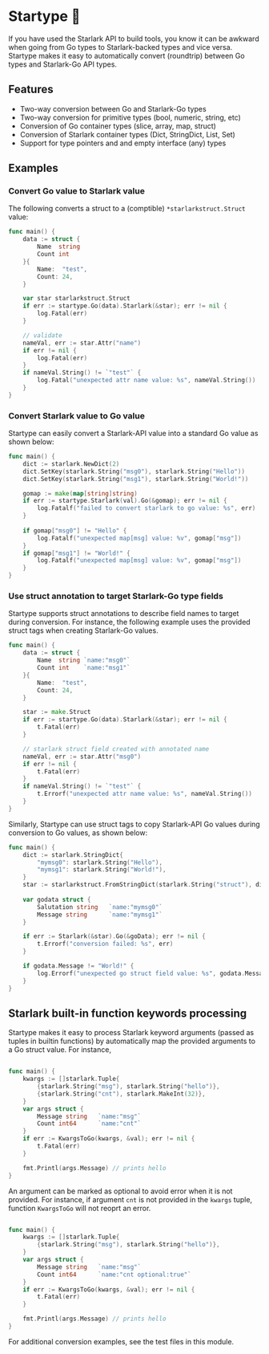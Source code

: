 # Startype 🤩

If you have used the Starlark API to build tools, you know it can be awkward when going from Go types to Starlark-backed types and vice versa.
Startype makes it easy to automatically convert (roundtrip) between Go types and Starlark-Go API types.

## Features

* Two-way conversion between Go and Starlark-Go types
* Two-way conversion for primitive types (bool, numeric, string, etc)
* Conversion of Go container types (slice, array, map, struct)
* Conversion of Starlark container types (Dict, StringDict, List, Set)
* Support for type pointers and and empty interface (any) types

## Examples

### Convert Go value to Starlark value
The following converts a struct to a (comptible) `*starlarkstruct.Struct` value:

```go
func main() {
    data := struct {
		Name  string
		Count int
	}{
		Name:  "test",
		Count: 24,
	}

	var star starlarkstruct.Struct
	if err := startype.Go(data).Starlark(&star); err != nil {
		log.Fatal(err)
	}

    // validate
	nameVal, err := star.Attr("name")
	if err != nil {
		log.Fatal(err)
	}
	if nameVal.String() != `"test"` {
		log.Fatal("unexpected attr name value: %s", nameVal.String())
	}
}
```
### Convert Starlark value to Go value

Startype can easily convert a Starlark-API value into a standard Go value as shown below:

```go
func main() {
    dict := starlark.NewDict(2)
    dict.SetKey(starlark.String("msg0"), starlark.String("Hello"))
    dict.SetKey(starlark.String("msg1"), starlark.String("World!"))

    gomap := make(map[string]string)
    if err := startype.Starlark(val).Go(&gomap); err != nil {
        log.Fatalf("failed to convert starlark to go value: %s", err)
    }
	
    if gomap["msg0"] != "Hello" {
        log.Fatalf("unexpected map[msg] value: %v", gomap["msg"])
    }
    if gomap["msg1"] != "World!" {
        log.Fatalf("unexpected map[msg] value: %v", gomap["msg"])
    }
}
```

### Use struct annotation to target Starlark-Go type fields

Startype supports struct annotations to describe field names to target during conversion. For instance, the following example uses the provided struct tags when creating Starlark-Go values. 

```go
func main() {
    data := struct {
		Name  string `name:"msg0"`
		Count int    `name:"msg1"`
	}{
		Name:  "test",
		Count: 24,
	}

	star := make.Struct
	if err := startype.Go(data).Starlark(&star); err != nil {
		t.Fatal(err)
	}

    // starlark struct field created with annotated name
    nameVal, err := star.Attr("msg0")
	if err != nil {
		t.Fatal(err)
	}
	if nameVal.String() != `"test"` {
		t.Errorf("unexpected attr name value: %s", nameVal.String())
	}
}
```

Similarly, Startype can use struct tags to copy Starlark-API Go values during conversion to Go values, as shown below:

```go
func main() {
    dict := starlark.StringDict{
        "mymsg0": starlark.String("Hello"),
        "mymsg1": starlark.String("World!"),
    }
    star := starlarkstruct.FromStringDict(starlark.String("struct"), dict)
    
    var godata struct {
        Salutation string   `name:"mymsg0"`
        Message string      `name:"mymsg1"`
	}

	if err := Starlark(&star).Go(&goData); err != nil {
		t.Errorf("conversion failed: %s", err)
	}

	if godata.Message != "World!" {
		log.Errorf("unexpected go struct field value: %s", godata.Message)
	}
}
```

## Starlark built-in function keywords processing
Startype makes it easy to process Starlark keyword arguments (passed as tuples in builtin functions) by automatically map the provided arguments to a Go struct value. For instance, 

```go

func main() {
    kwargs := []starlark.Tuple{
        {starlark.String("msg"), starlark.String("hello")},
        {starlark.String("cnt"), starlark.MakeInt(32)},
    }
    var args struct {
        Message string   `name:"msg"`
        Count int64      `name:"cnt"`
    }
	if err := KwargsToGo(kwargs, &val); err != nil {
		t.Fatal(err)
	}

    fmt.Printl(args.Message) // prints hello
}
```

An argument can be marked as optional to avoid error when it is not provided. For instance, 
if argument `cnt` is not provided in the `kwargs` tuple, function `KwargsToGo` will not reoprt an error.

```go

func main() {
    kwargs := []starlark.Tuple{
        {starlark.String("msg"), starlark.String("hello")},
    }
    var args struct {
        Message string   `name:"msg"`
        Count int64      `name:"cnt optional:true"`
    }
	if err := KwargsToGo(kwargs, &val); err != nil {
		t.Fatal(err)
	}

    fmt.Printl(args.Message) // prints hello
}
```

For additional conversion examples, see the test files in this module.